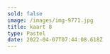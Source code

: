 ```yaml
---
sold: false
image: /images/img-9771.jpg
title: kaart 8
type: Pastel
date: 2022-04-07T07:44:08.618Z
---
```

